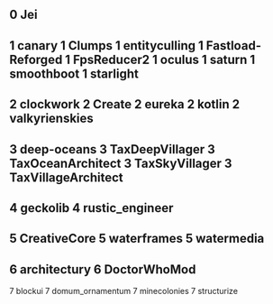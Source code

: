 0 Jei
---------------
1 canary
1 Clumps
1 entityculling
1 Fastload-Reforged
1 FpsReducer2
1 oculus
1 saturn
1 smoothboot
1 starlight
---------------
2 clockwork
2 Create
2 eureka
2 kotlin
2 valkyrienskies
---------------
3 deep-oceans
3 TaxDeepVillager
3 TaxOceanArchitect
3 TaxSkyVillager
3 TaxVillageArchitect
---------------
4 geckolib
4 rustic_engineer
---------------
5 CreativeCore
5 waterframes
5 watermedia
---------------
6 architectury
6 DoctorWhoMod
---------------
7 blockui
7 domum_ornamentum
7 minecolonies
7 structurize
